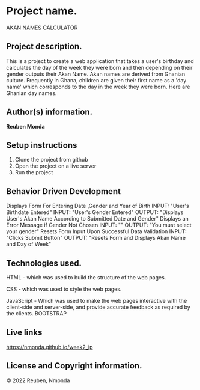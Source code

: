 # Project name.
AKAN NAMES CALCULATOR 
## Project description.
This is a project to create  a web application that takes a user's birthday and calculates the day of the week they were born and then depending on their gender outputs their Akan Name. 
Akan names are derived from Ghanian culture. Frequently in Ghana, children are given their first name as a 'day name' which corresponds to the day in the week they were born. Here are Ghanian day names.

## Author(s) information.
**Reuben Monda**

## Setup instructions 
1. Clone the project from github
2. Open the project on a live server
3. Run the project

## Behavior Driven Development
Displays Form For Entering Date ,Gender and Year of Birth
INPUT: "User's Birthdate Entered"
INPUT: "User's Gender Entered"
OUTPUT: "Displays User's Akan Name According to Submitted Date and Gender"
Displays an Error Message if Gender Not Chosen
INPUT: ""
OUTPUT: "You must select your gender"
Resets Form Input Upon Successful Data Validation
INPUT: "Clicks Submit Button"
OUTPUT: "Resets Form and Displays Akan Name and Day of Week"

## Technologies used.
HTML - which was used to build the structure of the web pages.

CSS - which was used to style the web pages.

JavaScript - Which was used to make the web pages interactive with the client-side and server-side, and provide accurate feedback as required by the clients.
BOOTSTRAP 

## Live links
https://nmonda.github.io/week2_ip

## License and Copyright information.
© 2022 Reuben, Nmonda 
